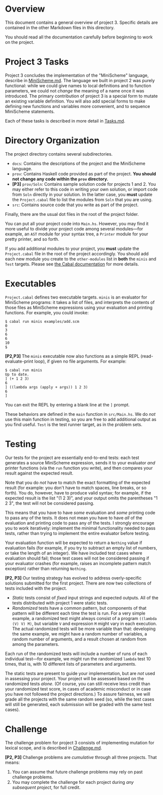 # Overview

This document contains a general overview of project 3.  Specific details are contained in the other Markdown files in this directory.

You should read all the documentation carefully before beginning to work on the project.

# Project 3 Tasks

Project 3 concludes the implementation of the "MiniScheme" language, describe in [MiniScheme.md](MiniScheme.md).  The language we built in project 2 was purely functional: while we could give names to local definitions and to function parameters, we could not *change* the meaning of a name once it was introduced.  The primary contribution of project 3 is a special form to mutate an existing variable definition.  You will also add special forms to make defining new functions and variables more convenient, and to sequence MiniScheme statements.

Each of these tasks is described in more detail in [Tasks.md](Tasks.md).

# Directory Organization

The project directory contains several subdirectories.

* `docs`: Contains the descriptions of the project and the MiniScheme language.
* `prov`: Contains Haskell code provided as part of the project.  **You should not change any code within the `prov` directory.**
* **[P3]** `prov/Soln`: Contains sample solution code for projects 1 and 2.  You may either refer to this code in writing your own solution, or import code from `Soln` directly in your solution.  In the latter case, you **must** update the `Project.cabal` file to list the modules from `Soln` that you are using.
* `src`: Contains source code that you write as part of the project.

Finally, there are the usual dot files in the root of the project folder.

You can put all your project code into `Main.hs`.  However, you may find it more useful to divide your project code among several modules&mdash;for example, an `AST` module for your syntax tree, a `Printer` module for your pretty printer, and so forth.

If you add additional modules to your project, you **must** update the `Project.cabal` file in the root of the project accordingly.  You should add each new module you create to the `other-modules` list in **both** the `minis` and `Test` targets.  Please see [the Cabal documentation](https://cabal.readthedocs.io/en/3.6/intro.html) for more details.

# Executables

`Project.cabal` defines two executable targets.  `minis` is an evaluator for MiniScheme programs: it takes a list of files, and interprets the contents of those files as MiniScheme expressions using your evaluation and printing functions.  For example, you could invoke:
```shell
$ cabal run minis examples/add.scm
0
3
6
6
10
$
```

**[P2,P3]** The `minis` executable now also functions as a simple REPL (read-evaluate-print loop), if given no file arguments.  For example:
```shell
$ cabal run minis
Up to date.
] (+ 1 2 3)
6
] ((lambda args (apply + args)) 1 2 3)
6
]
```
You can exit the REPL by entering a blank line at the `]` prompt.

These behaviors are defined in the `main` function in `src/Main.hs`.  We do *not* use this main function in testing, so you are free to add additional output as you find useful.  `Test` is the test runner target, as in the problem sets.

# Testing

Our tests for the project are essentially end-to-end tests: each test generates a source MiniScheme expression, sends it to your evaluator *and* printer functions (via the `run` function you write), and then compares your result against the expected result.

Note that you do *not* have to match the exact formatting of the expected result (for example: you don't have to match spaces, line breaks, or so forth).  You do, however, have to produce valid syntax; for example, if the expected result is the list "(1 2 3)", and your output omits the parentheses "1 2 3", the test will not be considered passing.

This means that you have to have *some* evaluation and *some* printing code to pass any of the tests.  It does not mean you have to have *all* of the evaluation and printing code to pass any of the tests.  I strongly encourage you to work iteratively: implement the minimal functionality needed to pass tests, rather than trying to implement the entire evaluator before testing.

Your evaluation function will be expected to return a `Nothing` value if evaluation fails (for example, if you try to subtract an empty list of numbers, or take the length of an integer).  We have included test cases where evaluation should fail; those test cases will not be considered passing if your evaluator crashes (for example, raises an incomplete pattern match exception) rather than returning `Nothing`.

**[P2, P3]** Our testing strategy has evolved to address overly-specific solutions submitted for the first project.  There are now two collections of tests included with the project.

* *Static* tests consist of *fixed* input strings and expected outputs.  All of the tests distributed with project 1 were static tests.
* *Randomized* tests have a common pattern, but components of that pattern will be different each time the test is run.  For a very simple example, a randomized test might always consist of a program `((lambda (V) V) M)`, but variable `V` and expression `M` might vary in each execution.   The actual randomized tests will be more variable than that: developing the same example, we might have a random number of variables, a random number of arguments, and a result chosen at random from among the parameters.

Each run of the randomized tests will include a number of runs of each individual test&mdash;for example, we might run the randomized `lambda` test 10 times, that is, with 10 different lists of parameters and arguments.

The static tests are present to guide your implementation, but are *not* used in assessing your project.  Your project will be assessed based on the randomized tests *alone*.  (Of course, you can still receive less credit than your randomized test score, in cases of academic misconduct or in case you have not followed the project directions.)  To assure fairness, we will grade all the projects with the same random seed (so, while the test cases will still be generated, each submission will be graded with the same test cases).

# Challenge

The challenge problem for project 3 consists of implementing mutation for lexical scope, and is described in [Challenge.md](Challenge.md).

**[P2, P3]** Challenge problems are *cumulative* through all three projects.  That means:

1. You can assume that future challenge problems may rely on past challenge problems.
2. You may complete the challenge for each project during *any subsequent project*, for full credit.
